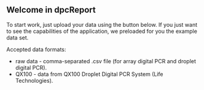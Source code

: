 ## Welcome in dpcReport

To start work, just upload your data using the button below. If you just want to see the capabilities of the application, we preloaded for you the example data set.

Accepted data formats:
* raw data - comma-separated .csv file (for array digital PCR and droplet digital PCR).
* QX100 - data from QX100 Droplet Digital PCR System (Life Technologies).
